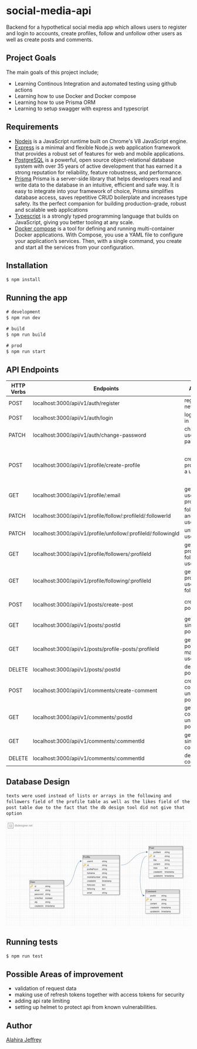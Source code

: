 # social-media-api
Backend for a hypothetical social media app which allows users to register and login to accounts, create profiles, follow and unfollow other users as well as create posts and comments.

## Project Goals
The main goals of this project include;
- Learning Continous Integration and automated testing using github actions
- Learning how to use Docker and Docker compose
- Learning how to use Prisma ORM 
- Learning to setup swagger with express and typescript

## Requirements
- [Nodejs](https://nodejs.org/en/) is a JavaScript runtime built on Chrome's V8 JavaScript engine.
- [Express](https://expressjs.com/) is a minimal and flexible Node.js web application framework that provides a robust set of features for web and mobile applications. 
- [PostgreSQL](https://www.postgresql.org/) is a powerful, open source object-relational database system with over 35 years of active development that has earned it a strong reputation for reliability, feature robustness, and performance.
- [Prisma](https://www.prisma.io/) Prisma is a server-side library that helps developers read and write data to the database in an intuitive, efficient and safe way. It is easy to integrate into your framework of choice, Prisma simplifies database access, saves repetitive CRUD boilerplate and increases type safety. Its the perfect companion for building production-grade, robust and scalable web applications
- [Typescript](https://www.typescriptlang.org/)  is a strongly typed programming language that builds on JavaScript, giving you better tooling at any scale.
- [Docker compose](https://docs.docker.com/compose/) is a tool for defining and running multi-container Docker applications. With Compose, you use a YAML file to configure your application’s services. Then, with a single command, you create and start all the services from your configuration.

## Installation
```
$ npm install
```
## Running the app
```
# development
$ npm run dev
```
```
# build
$ npm run build
```
```
# prod
$ npm run start
```

## API Endpoints
| HTTP Verbs | Endpoints | Action | Required |
| --- | --- | --- | --- |
| POST | localhost:3000/api/v1/auth/register | register a new user | req.body.email <br> req.body.password |
| POST | localhost:3000/api/v1/auth/login | log a user in | req.body.email <br> req.body.password |
| PATCH | localhost:3000/api/v1/auth/change-password | change user password | req.body.oldPassword <br> req.body.newPassword <br> req.body.email |
| POST | localhost:3000/api/v1/profile/create-profile | create a profile for a user | req.body.email <br> req.body.mobileNumber <br> req.body.profilePicUri <br> req.body.fullname <br> req.body.userId <br> req.body.bio |
| GET | localhost:3000/api/v1/profile/:email | gets a user profile | req.params.email |
| PATCH | localhost:3000/api/v1/profile/follow/:profileId/:followerId | follow another user | req.params.profileId <br> req.params.followerId |
| PATCH | localhost:3000/api/v1/profile/unfollow/:profileId/:followingId | unfollow a user | req.params.profileId <br> req.params.followingId |
| GET | localhost:3000/api/v1/profile/followers/:profileId | get profiles following user | req.params.profileId |
| GET | localhost:3000/api/v1/profile/following/:profileId | get profiles a user is following | req.params.profileId |
| POST | localhost:3000/api/v1/posts/create-post | create a post | req.body.profileId <br> req.body.titile <br> req.body.content |
| GET | localhost:3000/api/v1/posts/:postId | get a single post by id | req.params.postId |
| GET | localhost:3000/api/v1/posts/profile-posts/:profileId | get all posts made by a user | req.params.profileId |
| DELETE | localhost:3000/api/v1/posts/:postId | delete a post | req.params.profileId |
| POST | localhost:3000/api/v1/comments/create-comment | create a comment under a post | req.body.postId <br> req.body.content <br> req.body.content |
| GET | localhost:3000/api/v1/comments/:postId | get all comments under a post | req.params.postId |
| GET | localhost:3000/api/v1/comments/:commentId | get a single comment | req.params.commentId |
| DELETE | localhost:3000/api/v1/comments/:commentId | delete a comment | req.params.commentId |

## Database Design
```
texts were used instead of lists or arrays in the following and followers field of the profile table as well as the likes field of the post table due to the fact that the db design tool did not give that option
```
![alt text](assets/db-design.png)

## Running tests
```
$ npm run test
```
## Possible Areas of improvement
- validation of request data
- making use of refresh tokens together with access tokens for security
- adding api rate limiting
- setting up helmet to protect api from known vulnerabilities. 

## Author
[Alahira Jeffrey]((https://github.com/alahirajeffrey))
